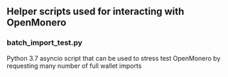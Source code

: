 ## Helper scripts used for interacting with OpenMonero

### batch_import_test.py

Python 3.7 asyncio script that can be used to stress test
OpenMonero by requesting many number of full wallet imports


